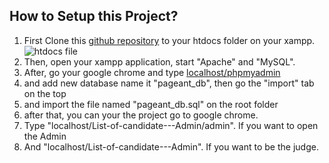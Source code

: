 ## How to Setup this Project?
1. First Clone this [github repository](https://github.com/JohnDenverBalagwis/List-of-candidate---Admin) to your htdocs folder on your xampp. ![htdocs file](https://wpastra.com/wp-content/uploads/2020/11/XAMPP-folder.png)
2. Then, open your xampp application, start "Apache" and "MySQL".
3. After, go your google chrome and type [localhost/phpmyadmin](localhost/phpmyadmin)
4. and add new database name it "pageant_db", then go the "import" tab on the top
5. and import the file named "pageant_db.sql" on the root folder
6. after that, you can your the project go to google chrome.
7. Type "localhost/List-of-candidate---Admin/admin".  If you want to open the Admin
8. And "localhost/List-of-candidate---Admin".  If you want to be the judge.
